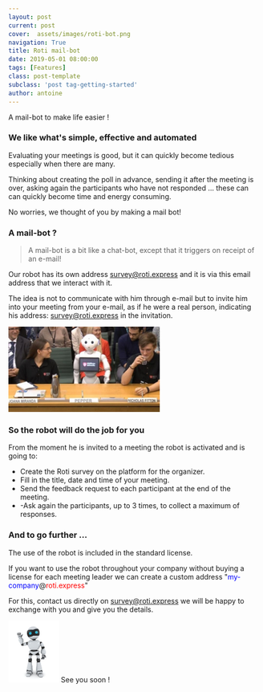 ```yaml
---
layout: post
current: post
cover:  assets/images/roti-bot.png
navigation: True
title: Roti mail-bot
date: 2019-05-01 08:00:00
tags: [Features]
class: post-template
subclass: 'post tag-getting-started'
author: antoine
---
```

A mail-bot to make life easier !

### We like what's simple, effective and automated ###

Evaluating your meetings is good, but it can quickly become tedious especially when there are many.

Thinking about creating the poll in advance, sending it after the meeting is over, asking again the participants who have not responded ... these can can quickly become time and energy consuming.


No worries, we thought of you by making a mail bot!

### A mail-bot ? ###


>A mail-bot is a bit like a chat-bot, except that it triggers on receipt of an e-mail!

Our robot has its own address <a href="mailto:survey@roti.express">survey@roti.express</a> and it is via this email address that we interact with it.

The idea is not to communicate with him through e-mail but to invite him into your meeting from your e-mail, as if he were a real person, indicating his address: <a href="mailto:survey@roti.express">survey@roti.express</a> in the invitation.

<img src="/assets/images/pepper.jpg" target="blank" alt="drawing" width="60%">

### So the robot will do the job for you ###
From the moment he is invited to a meeting the robot is activated and is going to:
<ul>
<li>Create the Roti survey on the platform for the organizer.</li>
<li>Fill in the title, date and time of your meeting.</li>
<li>Send the feedback request to each participant at the end of the meeting.</li>
<li>-Ask again the participants, up to 3 times, to collect a maximum of responses.</li>
</ul>


### And to go further ... ###
The use of the robot is included in the standard license.

If you want to use the robot throughout your company without buying a license for each meeting leader we can create a custom address "<font color="blue">my-company</font>@<font color="red">roti.express</font>"

For this, contact us directly on <a href="mailto:survey@roti.express">survey@roti.express</a> we will be happy to exchange with you and give you the details.

<img src="/assets/images/robot2.jpg" target="blank" alt="drawing" width="20%">
See you soon !
